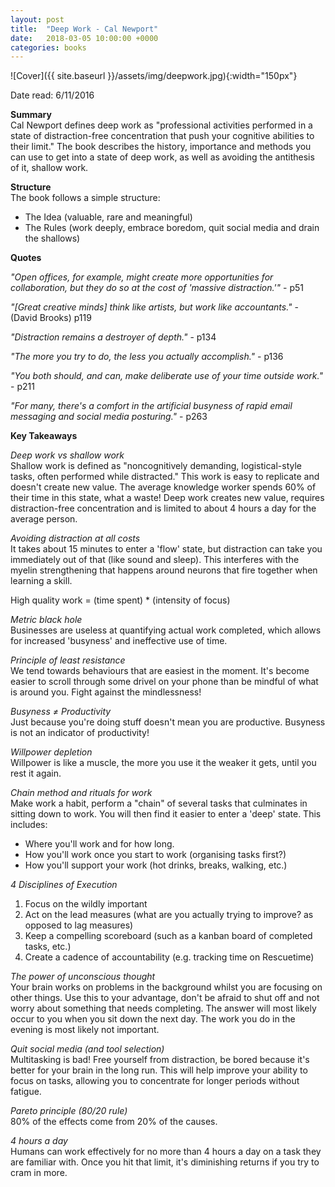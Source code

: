 ```yaml
---
layout: post
title:  "Deep Work - Cal Newport"
date:   2018-03-05 10:00:00 +0000
categories: books
---
```

![Cover]({{ site.baseurl }}/assets/img/deepwork.jpg){:width="150px"}

Date read: 6/11/2016

**Summary**  
Cal Newport defines deep work as "professional activities performed in a state of distraction-free concentration that push your cognitive abilities to their limit."
The book describes the history, importance and methods you can use to get into a state of deep work, as well as avoiding the antithesis of it, shallow work.

**Structure**  
The book follows a simple structure:
- The Idea (valuable, rare and meaningful)
- The Rules (work deeply, embrace boredom, quit social media and drain the shallows)

**Quotes**  

_"Open offices, for example, might create more opportunities for collaboration, but they do so at the cost of 'massive distraction.'"_ - p51

_"[Great creative minds] think like artists, but work like accountants."_ - (David Brooks) p119

_"Distraction remains a destroyer of depth."_ - p134

_"The more you try to do, the less you actually accomplish."_ - p136

_"You both should, and can, make deliberate use of your time outside work."_ - p211

_"For many, there's a comfort in the artificial busyness of rapid email messaging and social media posturing."_ - p263

**Key Takeaways**

_Deep work vs shallow work_  
Shallow work is defined as "noncognitively demanding, logistical-style tasks, often performed while distracted." This work is easy to replicate and doesn't create new value. The average knowledge worker spends 60% of their time in this state, what a waste! Deep work creates new value, requires distraction-free concentration and is limited to about 4 hours a day for the average person.

_Avoiding distraction at all costs_  
It takes about 15 minutes to enter a 'flow' state, but distraction can take you immediately out of that (like sound and sleep). This interferes with the myelin strengthening that happens around neurons that fire together when learning a skill.

High quality work = (time spent) * (intensity of focus)

_Metric black hole_  
Businesses are useless at quantifying actual work completed, which allows for increased 'busyness' and ineffective use of time.

_Principle of least resistance_  
We tend towards behaviours that are easiest in the moment. It's become easier to scroll through some drivel on your phone than be mindful of what is around you. Fight against the mindlessness!

_Busyness ≠ Productivity_  
Just because you're doing stuff doesn't mean you are productive. Busyness is not an indicator of productivity!

_Willpower depletion_  
Willpower is like a muscle, the more you use it the weaker it gets, until you rest it again.

_Chain method and rituals for work_  
Make work a habit, perform a "chain" of several tasks that culminates in sitting down to work. You will then find it easier to enter a 'deep' state. This includes:
- Where you'll work and for how long.
- How you'll work once you start to work (organising tasks first?)
- How you'll support your work (hot drinks, breaks, walking, etc.)

_4 Disciplines of Execution_
1. Focus on the wildly important
2. Act on the lead measures (what are you actually trying to improve? as opposed to lag measures)
3. Keep a compelling scoreboard (such as a kanban board of completed tasks, etc.)
4. Create a cadence of accountability (e.g. tracking time on Rescuetime)

_The power of unconscious thought_  
Your brain works on problems in the background whilst you are focusing on other things. Use this to your advantage, don't be afraid to shut off and not worry about something that needs completing. The answer will most likely occur to you when you sit down the next day. The work you do in the evening is most likely not important.

_Quit social media (and tool selection)_  
Multitasking is bad! Free yourself from distraction, be bored because it's better for your brain in the long run. This will help improve your ability to focus on tasks, allowing you to concentrate for longer periods without fatigue.

_Pareto principle (80/20 rule)_  
80% of the effects come from 20% of the causes.

_4 hours a day_  
Humans can work effectively for no more than 4 hours a day on a task they are familiar with. Once you hit that limit, it's diminishing returns if you try to cram in more.